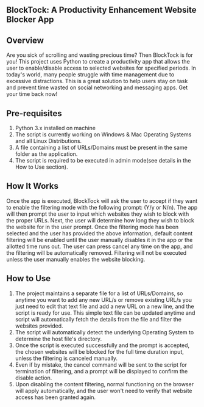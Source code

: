 ## BlockTock: A Productivity Enhancement Website Blocker App

## Overview

Are you sick of scrolling and wasting precious time? Then BlockTock is for you! This project uses Python to create a productivity app that allows the user to enable/disable access to selected websites for specified periods. In today's world, many people struggle with time management due to excessive distractions. This is a great solution to help users stay on task and prevent time wasted on social networking and messaging apps. Get your time back now!

## Pre-requisites

1. Python 3.x installed on machine
2. The script is currently working on Windows & Mac Operating Systems and all Linux Distributions.
3. A file containing a list of URLs/Domains must be present in the same folder as the application.
4. The script is required to be executed in admin mode(see details in the How to Use section).

## How It Works

Once the app is executed, BlockTock will ask the user to accept if they want to enable the filtering mode with the following prompt: (Y/y or N/n). The app will then prompt the user to input which websites they wish to block with the proper URLs. Next, the user will determine how long they wish to block the website for in the user prompt. Once the filtering mode has been selected and the user has provided the above information, default content filtering will be enabled until the user manually disables it in the app or the allotted time runs out. The user can press cancel any time on the app, and the filtering will be automatically removed. Filtering will not be executed unless the user manually enables the website blocking.

## How to Use

1. The project maintains a separate file for a list of URLs/Domains, so anytime you want to add any new URL/s or remove existing URL/s you just need to edit that text file and add a new URL on a new line, and the script is ready for use. This simple text file can be updated anytime and script will automatically fetch the details from the file and filter the websites provided.
2. The script will automatically detect the underlying Operating System to determine the host file's directory.
3. Once the script is executed successfully and the prompt is accepted, the chosen websites will be blocked for the full time duration input, unless the filtering is canceled manually.
4. Even if by mistake, the cancel command will be sent to the script for termination of filtering, and a prompt will be displayed to confirm the disable action.
5. Upon disabling the content filtering, normal functioning on the browser will apply automatically, and the user won't need to verify that website access has been granted again.


